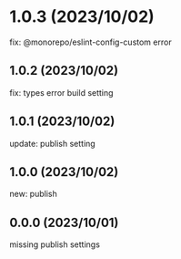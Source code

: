 # 1.0.3 (2023/10/02)
fix: @monorepo/eslint-config-custom error

## 1.0.2 (2023/10/02)
fix: types error build setting

## 1.0.1 (2023/10/02)
update: publish setting

## 1.0.0 (2023/10/02)
new: publish

## 0.0.0 (2023/10/01)
missing publish settings